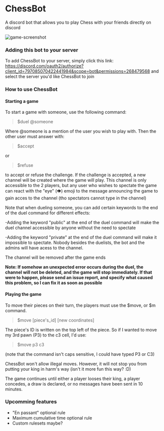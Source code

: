 # ChessBot
A discord bot that allows you to play Chess with your friends directly on discord

![game-screenshot](https://i.ibb.co/FHHCtkX/chessbot-demo.png)

### Adding this bot to your server
To add ChessBot to your server, simply click this link: https://discord.com/oauth2/authorize?client_id=797085070422441984&scope=bot&permissions=268479568 and select the server you'd like ChessBot to join

### How to use ChessBot

#### Starting a game
To start a game with someone, use the following command:

>$duel @someone

Where @someone is a mention of the user you wish to play with.
Then the other user must answer with:

>$accept

or

>$refuse

to accept or refuse the challenge. If the challenge is accepted, a new channel will be created where the game will play. This channel is only accessible to the 2 players, but any user who wishes to spectate the game can react with the "eye" (👁️) emoji to the message announcing the game to gain acces to the channel (tho spectators cannot type in the channel)

Note that when dueling someone, you can add certain keywords to the end of the duel command for different effects:

-Adding the keyword "public" at the end of the duel command will make the duel channel accessible by anyone without the need to spectate

-Adding the keyword "private" at the end of the duel command will make it impossible to spectate. Nobody besides the duelists, the bot and the admins will have acess to the channel.

The channel will be removed after the game ends

<b>Note: If somehow an unexpected error occurs during the duel, the channel will not be deleted, and the game will stop immediately. If that were to happen, please send an issue report, and specify what caused this problem, so I can fix it as soon as possible</b>

#### Playing the game

To move their pieces on their turn, the players must use the $move, or $m command.

>$move [piece's_id] [new coordinates]

The piece's ID is written on the top left of the piece. So if I wanted to move my 3rd pawn (P3) to the c3 cell, I'd use:

>$move p3 c3

(note that the command isn't caps sensitive, I could have typed P3 or C3)

ChessBot won't allow illegal moves. However, it will not stop you from putting your king in harm's way (isn't it more fun this way? :D)

The game continues until either a player looses their king, a player concedes, a draw is declared, or no messages have been sent in 10 minutes.


### Upcomming features

- "En passant" optional rule
- Maximum cumulative time optional rule
- Custom rulesets maybe?
